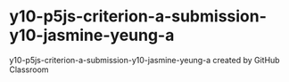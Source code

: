 # y10-p5js-criterion-a-submission-y10-jasmine-yeung-a
y10-p5js-criterion-a-submission-y10-jasmine-yeung-a created by GitHub Classroom

